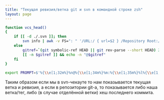 ```yaml
---
title: "Текущая ревизия/ветка git и svn в командной строке zsh"
layout: page 
---
```

```bash
function vcs_head()  
{  
    if [[ -d ./.svn ]]; then  
        svn info | awk -v FS=": " '/URL:/ { url=$2 } /Repository Root:/ { baseurl=$2 } /Revision:/ { rev=$2 } END { branch = substr(url, length(baseurl) + 2); if (match(branch, /^(trunk|branches\\/[^\\/]+|tags\\/[^\\/]+)/) > 0) { branch = substr(branch, RSTART, RLENGTH) "-"; } else { branch = "" }; print "@" branch "r" rev }'  
    else  
        gitref=`(git symbolic-ref HEAD || git rev-parse --short HEAD) 2> /dev/null | sed -e 's#refs/heads/##'`  
        [[ -n $gitref ]] && echo -n "@$gitref"  
    fi  
}  
  
export PROMPT=$'%{\\e[1;32m%}%n@%{\\e[1;34m%}%m:%{\\e[1;35m%}%l%{\\e[1;31m%}%5(~.<.)%4~%{\\e[0;36m%}`vcs_head`%{\\e[0m%}%{\\e[1;36m%}%# %{\\e[0m%}'  
```

Таким образом если мы в svn-чекауте то нам показывается текущая ветка и ревизия, а если в репозитории git-а, то показывается либо наша ветка/тег, либо (в случае отделённой ветки) хеш последнего коммита.
